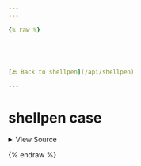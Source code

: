 ```yaml
---
---

{% raw %}





[🔙 Back to shellpen](/api/shellpen)

---
```








<!-- Todo, if there are no subcommands under the child commands, use a smaller heading size -->

# shellpen case



<details>
  <summary>View Source</summary>

{% endraw %}
{% highlight sh %}
"case")
  shellpen writeln "case \"$1\" in"
  shellpen indent++
  shellpen -- blocks cases open
{% endhighlight %}
{% raw %}

</details>








  
{% endraw %}
